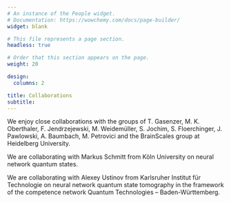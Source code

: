 ```yaml
---
# An instance of the People widget.
# Documentation: https://wowchemy.com/docs/page-builder/
widget: blank

# This file represents a page section.
headless: true

# Order that this section appears on the page.
weight: 20

design:
  columns: 2

title: Collaborations
subtitle:
---
```

We enjoy close collaborations with the groups of T. Gasenzer, M. K. Oberthaler, F. Jendrzejewski, M. Weidemüller, S. Jochim, S. Floerchinger, J. Pawlowski, A. Baumbach, M. Petrovici and the BrainScales group at Heidelberg University.

We are collaborating with Markus Schmitt from Köln University on neural network quantum states.

We are collaborating with Alexey Ustinov from Karlsruher Institut für Technologie on neural network quantum state tomography in the framework of the competence network Quantum Technologies – Baden-Württemberg.
